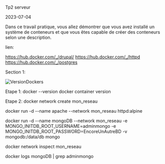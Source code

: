 Tp2 serveur

2023-07-04

Dans ce travail pratique, vous allez démontrer que vous avez installé un système de conteneurs
et que vous êtes capable de créer des conteneurs selon une description.

lien: 

https://hub.docker.com/_/drupal/
https://hub.docker.com/_/httpd
https://hub.docker.com/_/postgres

Section 1:

![VersionDockers](https://github.com/Thower56/Tp2_serveur/assets/112575794/3b4709f7-2c56-42cc-a34b-4da0b5d6d313)


Etape 1:
docker --version
docker container version

Etape 2:
docker network create mon_reseau

docker run -d --name apache --network mon_reseau httpd:alpine

docker run -d --name mongoDB --network mon_reseau -e MONGO_INITDB_ROOT_USERNAME=adminmongo -e MONGO_INITDB_ROOT_PASSWORD=EncoreUnAutreBD -v mongodb:/data/db mongo

docker network inspect mon_reseau


docker logs mongoDB | grep adminmongo

